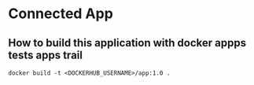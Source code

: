 # Connected App

## How to build this application with docker appps tests apps trail
```
docker build -t <DOCKERHUB_USERNAME>/app:1.0 .
```
